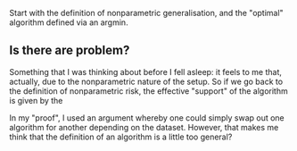 Start with the definition of nonparametric generalisation, and the "optimal" algorithm defined via an $\text{argmin}$.

## Is there are problem?

Something that I was thinking about before I fell asleep: it feels to me that, actually, due to the nonparametric nature of the setup. So if we go back to the definition of nonparametric risk, the effective "support" of the algorithm is given by the 

In my "proof", I used an argument whereby one could simply swap out one algorithm for another depending on the dataset. However, that makes me think that the definition of an algorithm is a little too general?